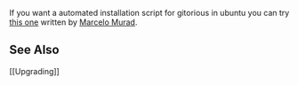 If you want a automated installation script for gitorious in ubuntu you can try [this one](http://github.com/marcelomurad/rails-env-install) written by [Marcelo Murad](http://marcelomurad.com).

## See Also

[[Upgrading]]